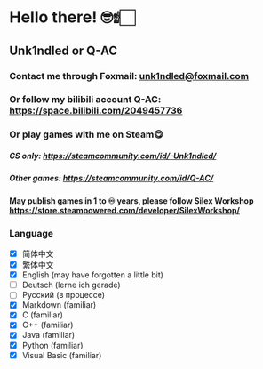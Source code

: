 # Hello there! 🤓☝🏻
## Unk1ndled or Q-AC
### Contact me through Foxmail: unk1ndled@foxmail.com
### Or follow my bilibili account Q-AC: https://space.bilibili.com/2049457736
### Or play games with me on Steam😋
##### CS only: https://steamcommunity.com/id/-Unk1ndled/
##### Other games: https://steamcommunity.com/id/Q-AC/
#### May publish games in 1 to ♾️ years, please follow Silex Workshop https://store.steampowered.com/developer/SilexWorkshop/
### Language

- [x] 简体中文
- [x] 繁体中文
- [x] English (may have forgotten a little bit)
- [ ] Deutsch (lerne ich gerade)
- [ ] Русский (в процессе)
- [x] Markdown (familiar)
- [x] C (familiar)
- [x] C++ (familiar)
- [x] Java (familiar)
- [x] Python (familiar)
- [x] Visual Basic (familiar)

